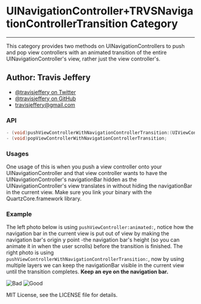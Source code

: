 # UINavigationController+TRVSNavigationControllerTransition Category

<hr />

This category provides two methods on UINavigationControllers to push and pop
view controllers with an animated transition of the entire UINavigationController's view, rather just the view controller's.

## Author: Travis Jeffery 

- [@travisjeffery on Twitter](http://twitter.com/travisjeffery)
- [@travisjeffery on GitHub](http://github.com/travisjeffery)
- travisjeffery@gmail.com

### API

``` objective-c 
- (void)pushViewControllerWithNavigationControllerTransition:(UIViewController *)viewController;
- (void)popViewControllerWithNavigationControllerTransition;
```

### Usages

One usage of this is when you push a view controller onto your
UINavigationController and that view controller wants to have the
UINavigationController's navigationBar hidden as the UINavigationController's
view translates in without hiding the navigationBar in the current
view. Make sure you link your binary with the QuartzCore.framework library.

### Example

The left photo below is using `pushViewController:animated:`, notice how the navigation bar
in the current view is put out of view by making the navigation bar's origin y point -the navigation bar's height (so you can animate
it in when the user scrolls) before the transition is finished. The right photo is using `pushViewControllerWithNavigationControllerTransition:`, now by
using multiple layers we can keep the navigationBar visible in the current view
until the transition completes. **Keep an eye on the navigation bar.**

![Bad](https://raw.github.com/travisjeffery/TRVSNavigationControllerTransition/master/Bad.gif) ![Good](https://raw.github.com/travisjeffery/TRVSNavigationControllerTransition/master/Good.gif)

MIT License, see the LICENSE file for details.

